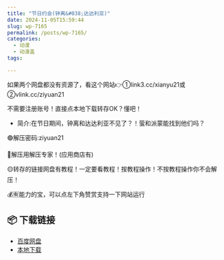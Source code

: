 ```yaml
---
title: "节日约会(钟离&#038;达达利亚)"
date: 2024-11-05T15:59:44
slug: wp-7165
permalink: /posts/wp-7165/
categories:
  - 动漫
  - 动漫盖
tags:

---
```


如果两个网盘都没有资源了，看这个网站👉①link3.cc/xianyu21或②vlink.cc/ziyuan21

不需要注册账号！直接点本地下载转存OK？懂吧！

*   简介:在节日期间，钟离和达达利亚不见了？！萤和派蒙能找到他们吗？

🟢解压密码:ziyuan21

🔵解压用解压专家！(应用商店有)

🟡转存的链接网盘有教程！一定要看教程！按教程操作！不按教程操作你不会解压！

💰🈶能力的宝，可以点左下角赞赏支持一下网站运行

## 📦 下载链接
- [百度网盘](https://blziyuan21.com/pay-download/7165?key=39875d1a2a&down_id=0)
- [本地下载](https://blziyuan21.com/pay-download/7165?key=39875d1a2a&down_id=1)

